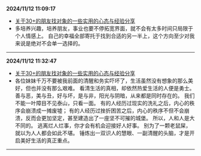 
  **2024/11/12 11:09:17**
  
  - [关于30+的朋友找对象的一些实用的心态与经验分享](https://www.douban.com/group/topic/307432572/?_i=13798018L3rFgj)
  - 多培养兴趣，培养朋友，事业也要不停拓宽界面，就不会有太多时间只局限于个人情感上。  自己的幸福全部寄托于找到合适的另一半上，这个方向至少对我来说是绝对不会单一选择的。
  
  
  ---
  
  **2024/11/12 11:32:47**
  
  - [关于30+的朋友找对象的一些实用的心态与经验分享](https://www.douban.com/group/topic/307432572/?_i=13798018L3rFgj)
  - 各位妹妹千万不要被我前面的清醒和务实吓坏了，生活虽然没有想象的那么美好，但也并没有那么艰难。 看清生活的真相，却依然热爱生活的人便是勇士。  善与恶，美与丑，好与坏，是与非，阳光与阴暗，从来都是同时存在的。 我们不能一叶障目不见泰山，只看一面。  有的人经历过现实的洗礼之后，内心的秩序会崩溃成一摊废墟； 有的人经历过挫折困苦之后，内心的秩序不但不会崩溃，反而会更加坚定，甚至建造出了一座坚不可摧的城堡。 所以，人和人是大不同的。  逃离烂人烂事，你才会有机会迎接好人好事。 别为了一颗老鼠屎，就以为人人都会如此不堪。 锤炼出一双识人的慧眼、一副清醒的头脑，才是开启美好生活的真正重点。
  
  
  ---
  